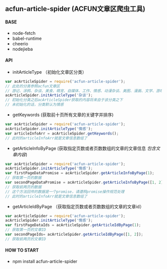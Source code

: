 ## acfun-article-spider (ACFUN文章区爬虫工具)

#### BASE
- node-fetch
- babel-runtime
- cheerio
- nodejieba

#### API
- initArticleType （初始化文章区分类）
````javascript
var acArticleSpider = require('acfun-article-spider');
// 此处的分类参照acfun文章区
// 游记、涂鸦、杂谈、美食、萌宠、自媒体、工作、情感、动漫杂谈、美图、漫画、文学、游戏杂谈、LOL、WOW、PUBG、炉石
acArticleSpider.initArticleType('杂谈');
// 初始化分类之后acArticleSpider获取的内容将来自于该分类之下
// 未初始化的话，分类默认为情感
````

- getKeywords (获取前十页所有文章的关键字并排序)
````javascript
var acArticleSpider = require('acfun-article-spider');
acArticleSpider.initArticleType('情感');
var articleInfoArr = acArticleSpider.getKeywords();
// 此时的articleInfoArr就是文章信息数组了
````

- getArticleInfoByPage (获取指定页数或者页数数组的文章的文章信息 *包含文章内容*)
````javascript
var acArticleSpider = require('acfun-article-spider');
acArticleSpider.initArticleType('情感');
var firstPageDataPromise = acArticleSpider.getArticleInfoByPage(1);
// 获取第一页的数据
var secondPageDataPromise = acArticleSpider.getArticleInfoByPage([1, 2]);
// 获取前两页的数据
// 这个方法回传的数据是一个promise，请遵照promise操作规范处理
// 此时的articleInfoArr就是文章信息数组了
````

- getArticleIdByPage （获取指定页数或者页数数组的文章的文章id）
````javascript
var acArticleSpider = require('acfun-article-spider');
acArticleSpider.initArticleType('情感');
var firstPageDataIds = acArticleSpider.getArticleIdByPage(1);
// 获取第一页的文章ID
var secondPageIds= acArticleSpider.getArticleIdByPage([1, 2]);
// 获取前两页的文章ID
````

#### HOW TO START
- npm install acfun-article-spider